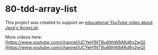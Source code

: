 # 80-tdd-array-list

This project was created to support an [educational YouTube video about Java's ArrayList](https://youtu.be/P2P-ZUvIsZM).

More videos here: [https://www.youtube.com/channel/UCYeH1NTBu6lthW8AKd6y2wQ](https://www.youtube.com/channel/UCYeH1NTBu6lthW8AKd6y2wQ)

